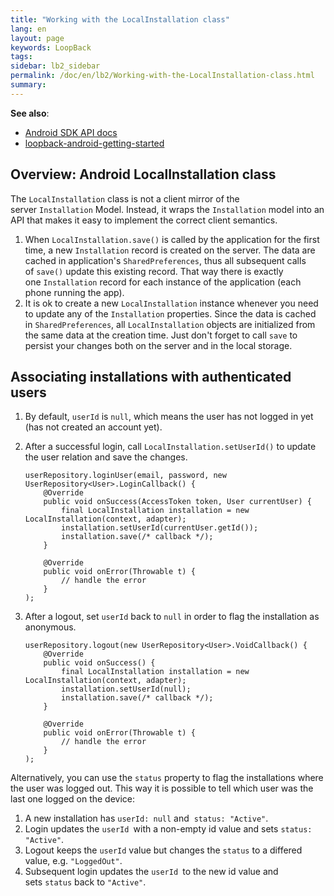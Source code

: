 ```yaml
---
title: "Working with the LocalInstallation class"
lang: en
layout: page
keywords: LoopBack
tags:
sidebar: lb2_sidebar
permalink: /doc/en/lb2/Working-with-the-LocalInstallation-class.html
summary:
---
```


**See also**:

* [Android SDK API docs](http://apidocs.strongloop.com/loopback-sdk-android/api/index.html)
* [loopback-android-getting-started](https://github.com/strongloop/loopback-android-getting-started)

## Overview: Android LocalInstallation class

The `LocalInstallation` class is not a client mirror of the server `Installation` Model.
Instead, it wraps the `Installation` model into an API that makes it easy to implement the correct client semantics.

1.  When `LocalInstallation.save()` is called by the application for the first time, a new `Installation` record is created on the server.
    The data are cached in application's `SharedPreferences`, thus all subsequent calls of `save()` update this existing record.
    That way there is exactly one `Installation` record for each instance of the application (each phone running the app).
2.  It is ok to create a new `LocalInstallation` instance whenever you need to update any of the `Installation` properties.
    Since the data is cached in `SharedPreferences`, all `LocalInstallation` objects are initialized from the same data at the creation time.
    Just don't forget to call `save` to persist your changes both on the server and in the local storage.

## Associating installations with authenticated users

1.  By default, `userId` is `null`, which means the user has not logged in yet (has not created an account yet).
2.  After a successful login, call `LocalInstallation.setUserId()` to update the user relation and save the changes.

    ```
    userRepository.loginUser(email, password, new UserRepository<User>.LoginCallback() {
        @Override
        public void onSuccess(AccessToken token, User currentUser) {
            final LocalInstallation installation = new LocalInstallation(context, adapter);
            installation.setUserId(currentUser.getId());
            installation.save(/* callback */);
        }

        @Override
        public void onError(Throwable t) {
            // handle the error
        }
    );
    ```

3.  After a logout, set `userId` back to `null` in order to flag the installation as anonymous.

    ```
    userRepository.logout(new UserRepository<User>.VoidCallback() {
        @Override
        public void onSuccess() {
            final LocalInstallation installation = new LocalInstallation(context, adapter);
            installation.setUserId(null);
            installation.save(/* callback */);
        }

        @Override
        public void onError(Throwable t) {
            // handle the error
        }
    );
    ```

Alternatively, you can use the `status` property to flag the installations where the user was logged out.
This way it is possible to tell which user was the last one logged on the device:

1.  A new installation has `userId: null` and  `status: "Active"`.
2.  Login updates the `userId `with a non-empty id value and sets `status: "Active"`.
3.  Logout keeps the `userId` value but changes the `status` to a differed value, e.g. `"LoggedOut"`.
4.  Subsequent login updates the `userId `to the new id value and sets `status` back to `"Active"`.